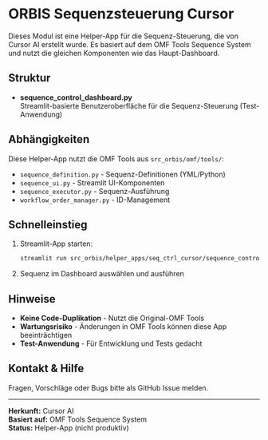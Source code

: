# ORBIS Sequenzsteuerung Cursor

Dieses Modul ist eine Helper-App für die Sequenz-Steuerung, die von Cursor AI erstellt wurde.
Es basiert auf dem OMF Tools Sequence System und nutzt die gleichen Komponenten wie das Haupt-Dashboard.

## Struktur

- **sequence_control_dashboard.py**  
  Streamlit-basierte Benutzeroberfläche für die Sequenz-Steuerung (Test-Anwendung)

## Abhängigkeiten

Diese Helper-App nutzt die OMF Tools aus `src_orbis/omf/tools/`:
- `sequence_definition.py` - Sequenz-Definitionen (YML/Python)
- `sequence_ui.py` - Streamlit UI-Komponenten
- `sequence_executor.py` - Sequenz-Ausführung
- `workflow_order_manager.py` - ID-Management

## Schnelleinstieg

1. Streamlit-App starten:
    ```bash
    streamlit run src_orbis/helper_apps/seq_ctrl_cursor/sequence_control_dashboard.py
    ```
2. Sequenz im Dashboard auswählen und ausführen

## Hinweise

- **Keine Code-Duplikation** - Nutzt die Original-OMF Tools
- **Wartungsrisiko** - Änderungen in OMF Tools können diese App beeinträchtigen
- **Test-Anwendung** - Für Entwicklung und Tests gedacht

## Kontakt & Hilfe

Fragen, Vorschläge oder Bugs bitte als GitHub Issue melden.

---

**Herkunft:** Cursor AI  
**Basiert auf:** OMF Tools Sequence System  
**Status:** Helper-App (nicht produktiv)
